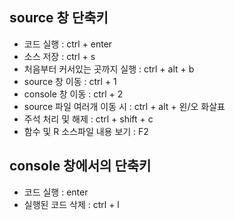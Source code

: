 ## source 창 단축키
- 코드 실행 : ctrl + enter
- 소스 저장 : ctrl + s
- 처음부터 커서있는 곳까지 실행 : ctrl + alt + b
- source 창 이동 : ctrl + 1
- console 창 이동 : ctrl + 2
- source 파일 여러개 이동 시 : ctrl + alt + 왼/오 화살표
- 주석 처리 및 해제 : ctrl + shift + c
- 함수 및 R 소스파일 내용 보기 : F2
## console 창에서의 단축키
- 코드 실행 : enter
- 실행된 코드 삭제 : ctrl + l
